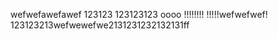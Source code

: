 wefwefawefawef
123123
123123123
oooo
!!!!!!!!
!!!!!wefwefwef!
123123213wefwewefwe2131231232132131ff
